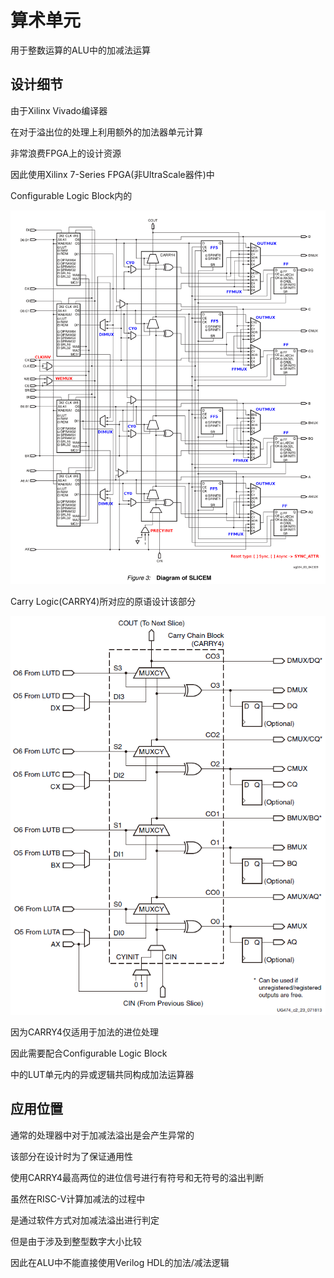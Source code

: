 # 算术单元

用于整数运算的ALU中的加减法运算

## 设计细节

由于Xilinx Vivado编译器

在对于溢出位的处理上利用额外的加法器单元计算

非常浪费FPGA上的设计资源

因此使用Xilinx 7-Series FPGA(非UltraScale器件)中

Configurable Logic Block内的

![SLICEM](./imgs/Spartan-6%20SLICEM.png)

Carry Logic(CARRY4)所对应的原语设计该部分

![CARRY4](./imgs/CARRY4.png)

因为CARRY4仅适用于加法的进位处理

因此需要配合Configurable Logic Block

中的LUT单元内的异或逻辑共同构成加法运算器

## 应用位置

通常的处理器中对于加减法溢出是会产生异常的

该部分在设计时为了保证通用性

使用CARRY4最高两位的进位信号进行有符号和无符号的溢出判断

虽然在RISC-V计算加减法的过程中

是通过软件方式对加减法溢出进行判定

但是由于涉及到整型数字大小比较

因此在ALU中不能直接使用Verilog HDL的加法/减法逻辑